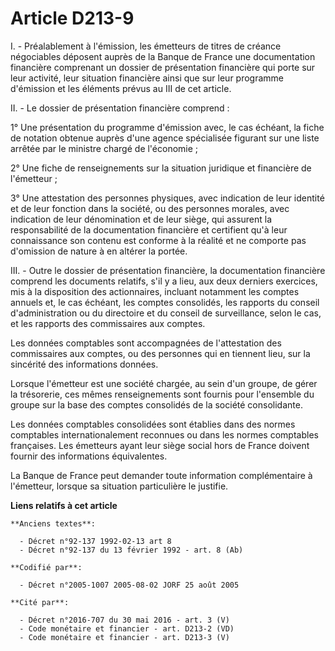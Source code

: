# Article D213-9

I. - Préalablement à l'émission, les émetteurs de titres de créance négociables déposent auprès de la Banque de France une
documentation financière comprenant un dossier de présentation financière qui porte sur leur activité, leur situation
financière ainsi que sur leur programme d'émission et les éléments prévus au III de cet article.

II. - Le dossier de présentation financière comprend :

1° Une présentation du programme d'émission avec, le cas échéant, la fiche de notation obtenue auprès d'une agence
spécialisée figurant sur une liste arrêtée par le ministre chargé de l'économie ;

2° Une fiche de renseignements sur la situation juridique et financière de l'émetteur ;

3° Une attestation des personnes physiques, avec indication de leur identité et de leur fonction dans la société, ou des
personnes morales, avec indication de leur dénomination et de leur siège, qui assurent la responsabilité de la documentation
financière et certifient qu'à leur connaissance son contenu est conforme à la réalité et ne comporte pas d'omission de nature
à en altérer la portée.

III. - Outre le dossier de présentation financière, la documentation financière comprend les documents relatifs, s'il y a
lieu, aux deux derniers exercices, mis à la disposition des actionnaires, incluant notamment les comptes annuels et, le cas
échéant, les comptes consolidés, les rapports du conseil d'administration ou du directoire et du conseil de surveillance,
selon le cas, et les rapports des commissaires aux comptes.

Les données comptables sont accompagnées de l'attestation des commissaires aux comptes, ou des personnes qui en tiennent
lieu, sur la sincérité des informations données.

Lorsque l'émetteur est une société chargée, au sein d'un groupe, de gérer la trésorerie, ces mêmes renseignements sont
fournis pour l'ensemble du groupe sur la base des comptes consolidés de la société consolidante.

Les données comptables consolidées sont établies dans des normes comptables internationalement reconnues ou dans les normes
comptables françaises. Les émetteurs ayant leur siège social hors de France doivent fournir des informations équivalentes.

La Banque de France peut demander toute information complémentaire à l'émetteur, lorsque sa situation particulière le
justifie.

**Liens relatifs à cet article**

	**Anciens textes**:

	  - Décret n°92-137 1992-02-13 art 8
	  - Décret n°92-137 du 13 février 1992 - art. 8 (Ab)

	**Codifié par**:

	  - Décret n°2005-1007 2005-08-02 JORF 25 août 2005

	**Cité par**:

	  - Décret n°2016-707 du 30 mai 2016 - art. 3 (V)
	  - Code monétaire et financier - art. D213-2 (VD)
	  - Code monétaire et financier - art. D213-3 (V)
